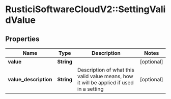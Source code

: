 # RusticiSoftwareCloudV2::SettingValidValue

## Properties
Name | Type | Description | Notes
------------ | ------------- | ------------- | -------------
**value** | **String** |  | [optional] 
**value_description** | **String** | Description of what this valid value means, how it will be applied if used in a setting | [optional] 


